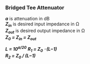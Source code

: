### Bridged Tee Attenuator
___a___ is attenuation in dB  
___Z<sub>in</sub>___ is desired input impedance in &#x2126;  
___Z<sub>out</sub>___ is desired output impedance in &#x2126;  
___Z<sub>0</sub> = Z<sub>in</sub> = Z<sub>out</sub>___  

___L = 10<sup>a/20</up>___
___R<sub>1</sub> = Z<sub>0</sub> &sdot; (L&minus;1)___  
___R<sub>2</sub> = Z<sub>0</sub> / (L&minus;1)___
